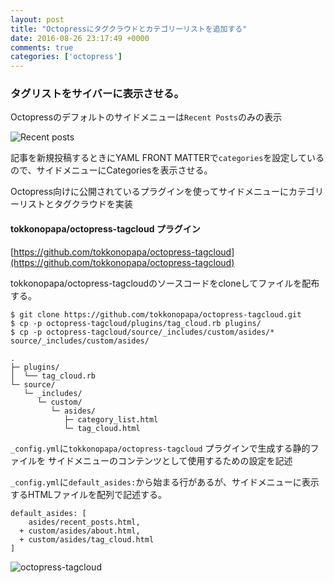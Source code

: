 ```yaml
---
layout: post
title: "Octopressにタグクラウドとカテゴリーリストを追加する"
date: 2016-08-26 23:17:49 +0000
comments: true
categories: ['octopress']
---
```


### タグリストをサイバーに表示させる。

Octopressのデフォルトのサイドメニューは`Recent Posts`のみの表示  

![Recent posts](https://i.gyazo.com/cf857d8c62f5f7564ddbd25c9c754f90.png)

<!--more-->

記事を新規投稿するときにYAML FRONT MATTERで`categories`を設定しているので、サイドメニューにCategoriesを表示させる。  

Octopress向けに公開されているプラグインを使ってサイドメニューにカテゴリーリストとタグクラウドを実装

#### tokkonopapa/octopress-tagcloud プラグイン
[https://github.com/tokkonopapa/octopress-tagcloud](https://github.com/tokkonopapa/octopress-tagcloud)  

tokkonopapa/octopress-tagcloudのソースコードをcloneしてファイルを配布する。

```
$ git clone https://github.com/tokkonopapa/octopress-tagcloud.git
$ cp -p octopress-tagcloud/plugins/tag_cloud.rb plugins/
$ cp -p octopress-tagcloud/source/_includes/custom/asides/* source/_includes/custom/asides/
```
```
.
├─ plugins/
│  └── tag_cloud.rb
└─ source/
   └─ _includes/
      └─ custom/
         └─ asides/
            ├─ category_list.html
            └─ tag_cloud.html
```

`_config.yml`に`tokkonopapa/octopress-tagcloud` プラグインで生成する静的ファイルを
サイドメニューのコンテンツとして使用するための設定を記述  

`_config.yml`に`default_asides:`から始まる行があるが、サイドメニューに表示するHTMLファイルを配列で記述する。  

```
default_asides: [
    asides/recent_posts.html,
  + custom/asides/about.html,
  + custom/asides/tag_cloud.html
]
```

![octopress-tagcloud](https://i.gyazo.com/ef6d723b6ff2a154a49890d11c3c006d.png)